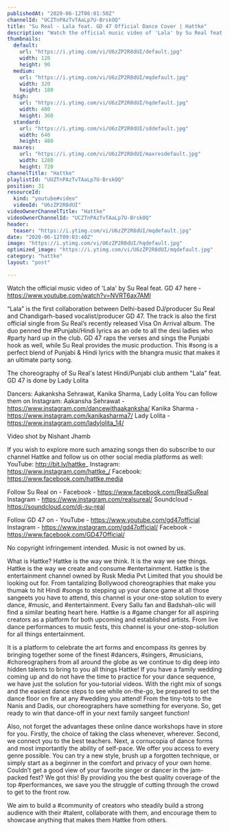 ```yaml
---
publishedAt: "2020-06-12T06:01:50Z"
channelId: "UCZTnPAzTvTAaLp7U-BrskOQ"
title: "Su Real - Lala feat. GD 47 Official Dance Cover | Hattke"
description: "Watch the official music video of 'Lala' by Su Real feat. GD 47 here - https://www.youtube.com/watch?v=NVRT6ax7AMI\n\n“Lala” is the first collaboration between Delhi-based DJ/producer Su Real and Chandigarh-based vocalist/producer GD 47. The track is also the first official single from Su Real’s recently released Visa On Arrival album. \nThe duo penned the #Punjabi/Hindi lyrics as an ode to all the desi ladies who #party hard up in the club. GD 47 raps the verses and sings the Punjabi hook as well, while Su Real provides the music production. This #song is a perfect blend of Punjabi & Hindi lyrics with the bhangra music that makes it an ultimate party song.\n\nThe choreography of Su Real's latest Hindi/Punjabi club anthem  \"Lala\" feat. GD 47 is done by Lady Lolita  \n\nDancers: Aakanksha Sehrawat, Kanika Sharma, Lady Lolita\nYou can follow them on Instagram:\nAakansha Sehrawat - https://www.instagram.com/dancewithaakanksha/\nKanika Sharma - https://www.instagram.com/kanikasharma7/\nLady Lolita - https://www.instagram.com/ladylolita_14/\n\n Video shot by Nishant Jhamb\n\nIf you wish to explore more such amazing songs then do subscribe to our channel Hattke and follow us on other social media platforms as well:\nYouTube: http://bit.ly/hattke_\nInstagram: https://www.instagram.com/hattke_/\nFacebook: https://www.facebook.com/hattke.media\n\nFollow Su Real on - \nFacebook - https://www.facebook.com/RealSuReal\nInstagram - https://www.instagram.com/realsureal/\nSoundcloud - https://soundcloud.com/dj-su-real\n\nFollow GD 47 on -\nYouTube -  https://www.youtube.com/gd47official\nInstagram - https://www.instagram.com/gd47official/\nFacebook - https://www.facebook.com/GD47Official/\n\nNo copyright infringement intended. Music is not owned by us. \n\nWhat is Hattke? Hattke is the way we think. It is the way we see things. Hattke is the way we create and consume #entertainment. Hattke is the entertainment channel owned by Rusk Media Pvt Limited that you should be looking out for. From tantalizing Bollywood choreographies that make you thumak to hit Hindi #songs to stepping up your dance game at all those sangeets you have to attend, this channel is your one-stop solution to every dance, #music, and #entertainment. Every Sallu fan and Badshah-olic will find a similar beating heart here. Hattke is a #game changer for all aspiring creators as a platform for both upcoming and established artists. From live dance performances to music fests, this channel is your one-stop-solution for all things entertainment.\n\nIt is a platform to celebrate the art forms and encompass its genres by bringing together some of the finest #dancers, #singers, #musicians, #choreographers from all around the globe as we continue to dig deep into hidden talents to bring to you all things Hattke! If you have a family wedding coming up and do not have the time to practice for your dance sequence, we have just the solution for you-tutorial videos. With the right mix of songs and the easiest dance steps to see while on-the-go, be prepared to set the dance floor on fire at any #wedding you attend! From the tiny-tots to the Nanis and Dadis, our choreographers have something for everyone. So, get ready to win that dance-off in your next family sangeet function!\n\nAlso, not forget the advantages these online dance workshops have in store for you. Firstly, the choice of taking the class whenever, wherever. Second, we connect you to the best teachers. Next, a cornucopia of dance forms and most importantly the ability of self-pace. We offer you access to every genre possible. You can try a new style, brush up a forgotten technique, or simply start as a beginner in the comfort and privacy of your own home. Couldn’t get a good view of your favorite singer or dancer in the jam-packed fest? We got this! By providing you the best quality coverage of the top #performances, we save you the struggle of cutting through the crowd to get to the front row.\n\nWe aim to build a #community of creators who steadily build a strong audience with their #talent, collaborate with them, and encourage them to showcase anything that makes them Hattke from others."
thumbnails:
  default:
    url: "https://i.ytimg.com/vi/U6zZP2R8dUI/default.jpg"
    width: 120
    height: 90
  medium:
    url: "https://i.ytimg.com/vi/U6zZP2R8dUI/mqdefault.jpg"
    width: 320
    height: 180
  high:
    url: "https://i.ytimg.com/vi/U6zZP2R8dUI/hqdefault.jpg"
    width: 480
    height: 360
  standard:
    url: "https://i.ytimg.com/vi/U6zZP2R8dUI/sddefault.jpg"
    width: 640
    height: 480
  maxres:
    url: "https://i.ytimg.com/vi/U6zZP2R8dUI/maxresdefault.jpg"
    width: 1280
    height: 720
channelTitle: "Hattke"
playlistId: "UUZTnPAzTvTAaLp7U-BrskOQ"
position: 31
resourceId:
  kind: "youtube#video"
  videoId: "U6zZP2R8dUI"
videoOwnerChannelTitle: "Hattke"
videoOwnerChannelId: "UCZTnPAzTvTAaLp7U-BrskOQ"
header:
  teaser: "https://i.ytimg.com/vi/U6zZP2R8dUI/mqdefault.jpg"
date: "2020-06-12T09:03:40Z"
image: "https://i.ytimg.com/vi/U6zZP2R8dUI/hqdefault.jpg"
optimized_image: "https://i.ytimg.com/vi/U6zZP2R8dUI/mqdefault.jpg"
category: "hattke"
layout: "post"

---
```

Watch the official music video of 'Lala' by Su Real feat. GD 47 here - https://www.youtube.com/watch?v=NVRT6ax7AMI

“Lala” is the first collaboration between Delhi-based DJ/producer Su Real and Chandigarh-based vocalist/producer GD 47. The track is also the first official single from Su Real’s recently released Visa On Arrival album. 
The duo penned the #Punjabi/Hindi lyrics as an ode to all the desi ladies who #party hard up in the club. GD 47 raps the verses and sings the Punjabi hook as well, while Su Real provides the music production. This #song is a perfect blend of Punjabi & Hindi lyrics with the bhangra music that makes it an ultimate party song.

The choreography of Su Real's latest Hindi/Punjabi club anthem  "Lala" feat. GD 47 is done by Lady Lolita  

Dancers: Aakanksha Sehrawat, Kanika Sharma, Lady Lolita
You can follow them on Instagram:
Aakansha Sehrawat - https://www.instagram.com/dancewithaakanksha/
Kanika Sharma - https://www.instagram.com/kanikasharma7/
Lady Lolita - https://www.instagram.com/ladylolita_14/

 Video shot by Nishant Jhamb

If you wish to explore more such amazing songs then do subscribe to our channel Hattke and follow us on other social media platforms as well:
YouTube: http://bit.ly/hattke_
Instagram: https://www.instagram.com/hattke_/
Facebook: https://www.facebook.com/hattke.media

Follow Su Real on - 
Facebook - https://www.facebook.com/RealSuReal
Instagram - https://www.instagram.com/realsureal/
Soundcloud - https://soundcloud.com/dj-su-real

Follow GD 47 on -
YouTube -  https://www.youtube.com/gd47official
Instagram - https://www.instagram.com/gd47official/
Facebook - https://www.facebook.com/GD47Official/

No copyright infringement intended. Music is not owned by us. 

What is Hattke? Hattke is the way we think. It is the way we see things. Hattke is the way we create and consume #entertainment. Hattke is the entertainment channel owned by Rusk Media Pvt Limited that you should be looking out for. From tantalizing Bollywood choreographies that make you thumak to hit Hindi #songs to stepping up your dance game at all those sangeets you have to attend, this channel is your one-stop solution to every dance, #music, and #entertainment. Every Sallu fan and Badshah-olic will find a similar beating heart here. Hattke is a #game changer for all aspiring creators as a platform for both upcoming and established artists. From live dance performances to music fests, this channel is your one-stop-solution for all things entertainment.

It is a platform to celebrate the art forms and encompass its genres by bringing together some of the finest #dancers, #singers, #musicians, #choreographers from all around the globe as we continue to dig deep into hidden talents to bring to you all things Hattke! If you have a family wedding coming up and do not have the time to practice for your dance sequence, we have just the solution for you-tutorial videos. With the right mix of songs and the easiest dance steps to see while on-the-go, be prepared to set the dance floor on fire at any #wedding you attend! From the tiny-tots to the Nanis and Dadis, our choreographers have something for everyone. So, get ready to win that dance-off in your next family sangeet function!

Also, not forget the advantages these online dance workshops have in store for you. Firstly, the choice of taking the class whenever, wherever. Second, we connect you to the best teachers. Next, a cornucopia of dance forms and most importantly the ability of self-pace. We offer you access to every genre possible. You can try a new style, brush up a forgotten technique, or simply start as a beginner in the comfort and privacy of your own home. Couldn’t get a good view of your favorite singer or dancer in the jam-packed fest? We got this! By providing you the best quality coverage of the top #performances, we save you the struggle of cutting through the crowd to get to the front row.

We aim to build a #community of creators who steadily build a strong audience with their #talent, collaborate with them, and encourage them to showcase anything that makes them Hattke from others.